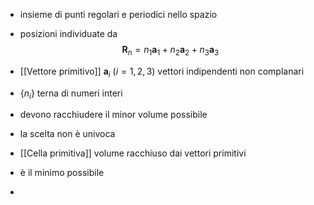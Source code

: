 - insieme di punti regolari e periodici nello spazio
- posizioni individuate da
	$$\mathbf{R}_n = n_1\mathbf{a}_1 + n_2\mathbf{a}_2 + n_3\mathbf{a}_3$$

- [[Vettore primitivo]] $\mathbf{a}_i \ (i=1,2,3)$  vettori indipendenti non complanari
- $\{n_i\}$ terna di numeri interi
- devono racchiudere il minor volume possibile
- la scelta non è univoca
- [[Cella primitiva]] volume racchiuso dai vettori primitivi
- è il minimo possibile
- 